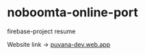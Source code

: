 # noboomta-online-port
firebase-project resume

Website link -> [puvana-dev.web.app](https://puvana-dev.web.app/)
